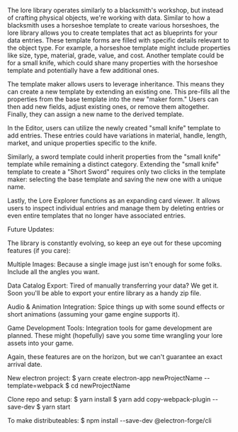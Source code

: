 The lore library operates similarly to a blacksmith's workshop, but instead of crafting physical objects, we're working with data. Similar to how a blacksmith uses a horseshoe template to create various horseshoes, the lore library allows you to create templates that act as blueprints for your data entries. These template forms are filled with specific details relevant to the object type. For example, a horseshoe template might include properties like size, type, material, grade, value, and cost. Another template could be for a small knife, which could share many properties with the horseshoe template and potentially have a few additional ones.

The template maker allows users to leverage inheritance. This means they can create a new template by extending an existing one. This pre-fills all the properties from the base template into the new "maker form." Users can then add new fields, adjust existing ones, or remove them altogether. Finally, they can assign a new name to the derived template.

In the Editor, users can utilize the newly created "small knife" template to add entries. These entries could have variations in material, handle, length, market, and unique properties specific to the knife.

Similarly, a sword template could inherit properties from the "small knife" template while remaining a distinct category.  Extending the "small knife" template to create a "Short Sword" requires only two clicks in the template maker: selecting the base template and saving the new one with a unique name.

Lastly, the Lore Explorer functions as an expanding card viewer. It allows users to inspect individual entries and manage them by deleting entries or even entire templates that no longer have associated entries.


Future Updates:

The library is constantly evolving, so keep an eye out for these upcoming features (if you care):

Multiple Images: Because a single image just isn't enough for some folks. Include all the angles you want.

Data Catalog Export: Tired of manually transferring your data? We get it. Soon you'll be able to export your entire library as a handy zip file.

Audio & Animation Integration: Spice things up with some sound effects or short animations (assuming your game engine supports it).

Game Development Tools: Integration tools for game development are planned. These might (hopefully) save you some time wrangling your lore assets into your game.

Again, these features are on the horizon, but we can't guarantee an exact arrival date.

New electron project:
$ yarn create electron-app newProjectName --template=webpack 
$ cd newProjectName

Clone repo and setup:
$ yarn install
$ yarn add copy-webpack-plugin --save-dev
$ yarn start

To make distributeables:
$ npm install --save-dev @electron-forge/cli



